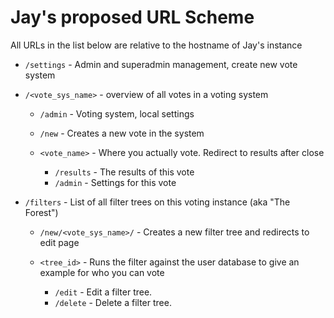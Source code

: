 # Jay's proposed URL Scheme

All URLs in the list below are relative to the hostname of Jay's instance

* `/settings` - Admin and superadmin management, create new vote system

* `/<vote_sys_name>` - overview of all votes in a voting system
  * `/admin` - Voting system, local settings
  * `/new` - Creates a new vote in the system

  * `<vote_name>` - Where you actually vote. Redirect to results after close
  	* `/results` - The results of this vote
  	* `/admin` - Settings for this vote

* `/filters` - List of all filter trees on this voting instance (aka "The Forest")
  * `/new/<vote_sys_name>/` - Creates a new filter tree and redirects to edit page

  * `<tree_id>` - Runs the filter against the user database to give an example for who you can vote
    * `/edit` - Edit a filter tree.
    * `/delete` - Delete a filter tree. 
